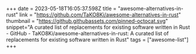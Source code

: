 +++
date = 2023-05-18T16:05:37.598Z
title = "awesome-alternatives-in-rust"
link = "https://github.com/TaKO8Ki/awesome-alternatives-in-rust"
thumbnail = "https://github.githubassets.com/pinned-octocat.svg"
snippet="A curated list of replacements for existing software written in Rust - GitHub - TaKO8Ki/awesome-alternatives-in-rust: A curated list of replacements for existing software written in Rust"
tags = ["awesome-list"]
+++
